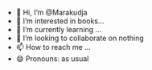- 👋 Hi, I’m @Marakudja
- 👀 I’m interested in books...
- 🌱 I’m currently learning ...
- 💞️ I’m looking to collaborate on nothing
- 📫 How to reach me ...
- 😄 Pronouns: as usual

<!---
Marakudja/Marakudja is a ✨ special ✨ repository because its `README.md` (this file) appears on your GitHub profile.
You can click the Preview link to take a look at your changes.
--->
